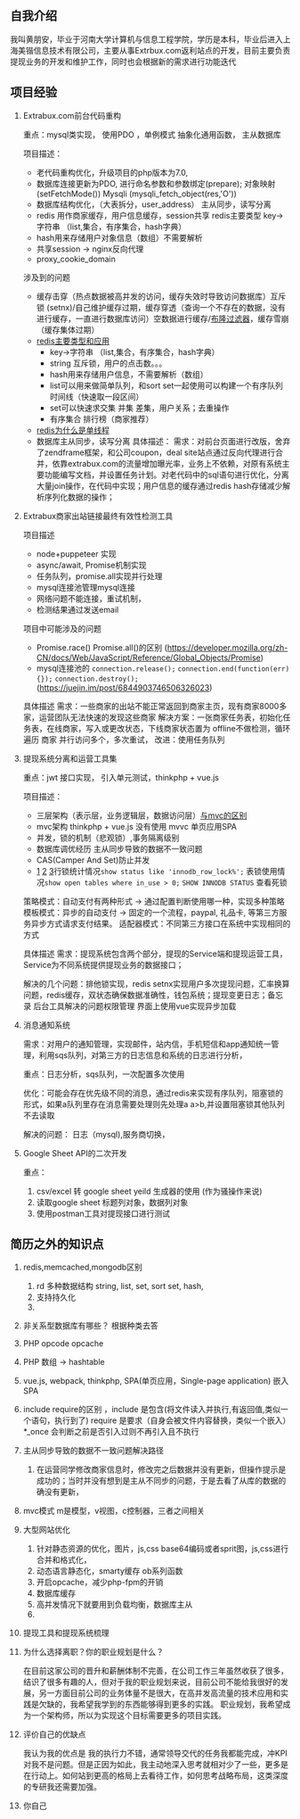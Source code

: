 ## 自我介绍
我叫黄朋安，毕业于河南大学计算机与信息工程学院，学历是本科，毕业后进入上海美锴信息技术有限公司，主要从事Extrbux.com返利站点的开发，目前主要负责提现业务的开发和维护工作，同时也会根据新的需求进行功能迭代

## 项目经验
1. Extrabux.com前台代码重构
    
    重点：mysql类实现， 使用PDO ，单例模式 抽象化通用函数， 主从数据库
    
    项目描述：
    * 老代码重构优化，升级项目的php版本为7.0, 
    * 数据库连接更新为PDO, 进行命名参数和参数绑定(prepare); 对象映射(setFetchMode())
    Mysqli (mysqli_fetch_object(res,'O')) 
    * 数据库结构优化，（大表拆分，user_address） 主从同步，读写分离
    * redis 用作商家缓存，用户信息缓存，session共享 redis主要类型 key->字符串 （list,集合，有序集合，hash字典）
    * hash用来存储用户对象信息（数组）不需要解析
    * 共享session -> nginx反向代理
    * proxy_cookie_domain 

    涉及到的问题

    * 缓存击穿（热点数据被高并发的访问，缓存失效时导致访问数据库）互斥锁 (setnx)/自己维护缓存过期，缓存穿透（查询一个不存在的数据，没有进行缓存，一直进行数据库访问）空数据进行缓存/[布隆过滤器](http://imhuchao.com/1271.html)，缓存雪崩（缓存集体过期）
    * [redis主要类型和应用](https://juejin.im/post/6844903951502934030)
        * key->字符串 （list,集合，有序集合，hash字典） 
        * string 互斥锁，用户的点击数。。。
        * hash用来存储用户信息，不需要解析（数组）
        * list可以用来做简单队列，和sort set一起使用可以构建一个有序队列 时间线（快速取一段区间）
        * set可以快速求交集 并集 差集，用户关系；去重操作
        * 有序集合 排行榜（商家推荐）
    * [redis为什么是单线程](https://draveness.me/whys-the-design-redis-single-thread/)
    * 数据库主从同步，读写分离
    具体描述：
    需求：对前台页面进行改版，舍弃了zendframe框架，和公司coupon，deal site站点通过反向代理进行合并，依靠extrabux.com的流量增加曝光率，业务上不依赖，对原有系统主要功能编写文档，并设置任务计划。对老代码中的sql语句进行优化，分离大量join操作，在代码中实现；用户信息的缓存通过redis hash存储减少解析序列化数据的操作；
    
    
2. Extrabux商家出站链接最终有效性检测工具

    项目描述 
    * node+puppeteer 实现
    * async/await, Promise机制实现
    * 任务队列，promise.all实现并行处理
    * mysql连接池管理mysql连接
    * 网络问题不能连接，重试机制，
    * 检测结果通过发送email

    项目中可能涉及的问题
    * Promise.race() Promise.all()的区别 (https://developer.mozilla.org/zh-CN/docs/Web/JavaScript/Reference/Global_Objects/Promise)
    * mysql连接池的 `connection.release();` `connection.end(function(err){});` `connection.destroy();` (https://juejin.im/post/6844903746506326023)

    具体描述
    需求：一些商家的出站不能正常返回到商家主页，现有商家8000多家，运营团队无法快速的发现这些商家
    解决方案：一张商家任务表，初始化任务表，在线商家，写入或更改状态，下线商家状态置为 offline不做检测，循环遍历 商家 并行访问多个，多次重试，
    改进：使用任务队列
3. 提现系统分离和运营工具集

    重点：jwt 接口实现， 引入单元测试，thinkphp + vue.js

    项目描述：
    * 三层架构（表示层，业务逻辑层，数据访问层）[与mvc的区别](https://juejin.im/post/6844903479568252935)
    * mvc架构 thinkphp + vue.js  没有使用 mvvc 单页应用SPA
    * 并发，锁的机制（悲观锁）,事务隔离级别
    * 数据库调优经历 主从同步导致的数据不一致问题
    * CAS(Camper And Set)防止并发
    * [1]( https://www.cnblogs.com/chenqionghe/p/4845693.html) [2](https://segmentfault.com/a/1190000012773157) [3](https://tech.meituan.com/2014/08/20/innodb-lock.html)行锁统计情况`show status like 'innodb_row_lock%';` 表锁使用情况`show open tables where in_use > 0;` `SHOW INNODB STATUS` 查看死锁

    策略模式：自动支付有两种形式 -> 通过配置判断使用哪一种，实现多种策略
    模板模式：异步的自动支付 -> 固定的一个流程，paypal, 礼品卡, 等第三方服务异步方式请求支付结果。
    适配器模式：不同第三方接口在系统中实现相同的方式

    具体描述
    需求：提现系统包含两个部分，提现的Service端和提现运营工具，Service为不同系统提供提现业务的数据接口；

    解决的几个问题：排他锁实现，redis setnx实现用户多次提现问题，汇率换算问题，redis缓存，双状态确保数据准确性，钱包系统；提现变更日志；备忘录
    后台工具解决的问题权限管理 界面上使用vue实现异步加载


4. 消息通知系统

    需求：对用户的通知管理，实现邮件，站内信，手机短信和app通知统一管理，利用sqs队列，对第三方的日志信息和系统的日志进行分析，

    重点：日志分析，sqs队列，一次配置多次使用
    
    优化：可能会存在优先级不同的消息，通过redis来实现有序队列，阻塞锁的形式，如果a队列里存在消息需要处理则先处理a a>b,并设置阻塞锁其他队列不去读取

    解决的问题： 日志（mysql),服务商切换，

5. Google Sheet API的二次开发 

    重点：
    1. csv/excel 转 google sheet yeild 生成器的使用 (作为骚操作来说)
    2. 读取google sheet 标题列对象，数据列对象
    3. 使用postman工具对提现接口进行测试





## 简历之外的知识点
1. redis,memcached,mongodb区别
    1. rd 多种数据结构 string, list, set, sort set, hash,
    2. 支持持久化
    3. 
2. 非关系型数据库有哪些？ 根据种类去答
3. PHP opcode opcache
4. PHP 数组 -> hashtable 
6. vue.js, webpack, thinkphp, SPA(单页应用，Single-page application) 嵌入SPA
7. include require的区别 ，include 是包含(将文件读入并执行,有返回值,类似一个语句，执行到了) require 是要求（自身会被文件内容替换，类似一个嵌入） *_once 会判断之前是否引入过则不再引入且不执行
8. 主从同步导致的数据不一致问题解决路径
    1. 在运营同学修改商家信息时，修改完之后数据并没有更新，但操作提示是成功的；当时并没有想到是主从不同步的问题，于是去看了从库的数据的确没有更新，
9. mvc模式
    m是模型，v视图，c控制器，三者之间相关

10. 大型网站优化
    1. 针对静态资源的优化，图片，js,css base64编码或者sprit图，js,css进行合并和格式化，
    2. 动态语言静态化，smarty缓存 ob系列函数
    3. 开启opcache，减少php-fpm的开销
    4. 数据库缓存
    5. 高并发情况下就要用到负载均衡，数据库主从
    6. 


11. 提现工具和提现系统梳理

12. 为什么选择离职？你的职业规划是什么？ 

    在目前这家公司的晋升和薪酬体制不完善，在公司工作三年虽然收获了很多，结识了很多有趣的人，但对于我的职业规划来说，目前公司不能给我很好的发展，另一方面目前公司的业务体量不是很大，在高并发高流量的技术应用和实践是欠缺的，我希望我学到的东西能够得到更多的实践。
    职业规划，我希望成为一个架构师，所以为实现这个目标需要更多的项目实践。
13. 评价自己的优缺点

    我认为我的优点是
     我的执行力不错，通常领导交代的任务我都能完成，冲KPI对我不是问题。但是正因为如此，我主动地深入思考就相对少了一些，更多是在行动上。如何站到更高的格局上去看待工作，如何思考战略布局，这类深度的专研我还需要加强。
14. 你自己